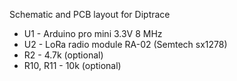 Schematic and PCB layout for Diptrace

- U1 - Arduino pro mini 3.3V 8 MHz
- U2 - LoRa radio module RA-02 (Semtech sx1278)
- R2 - 4.7k (optional)
- R10, R11 - 10k (optional)
